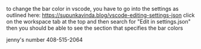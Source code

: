  to change the bar color in vscode, you have to go into the settings as outlined here:
 https://supunkavinda.blog/vscode-editing-settings-json
 click on the workspace tab at the top and then search for "Edit in settings.json"
 then you should be able to see the section that specifies the bar colors

 jenny's number
 408-515-2064

 